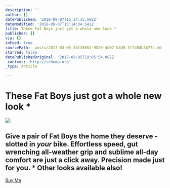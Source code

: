 ```yaml
---
description: ''
author: []
datePublished: '2018-09-07T15:14:35.502Z'
dateModified: '2018-09-07T15:14:34.541Z'
title: These Fat Boys just got a whole new look *
publisher: {}
via: {}
inFeed: true
sourcePath: _posts/2017-03-05-3bf35651-9529-4d07-b3d8-3ffd04b3b77c.md
starred: false
datePublishedOriginal: '2017-03-05T19:05:54.087Z'
_context: 'http://schema.org'
_type: Article

---
```

# These Fat Boys just got a whole new look \*
![](https://the-grid-user-content.s3-us-west-2.amazonaws.com/60871258-9cbe-425d-9c4b-e4ebe718976c.jpg)

## Give a pair of Fat Boys the home they deserve - slotted in _your_ bike. Effortless speed, gut wrenching all-weather grip and sublime all-day comfort are just a click away. Precision made just for you. \* Other looks available also!
[Buy Me][0]

[0]: http://ridefullgas.com/dm8